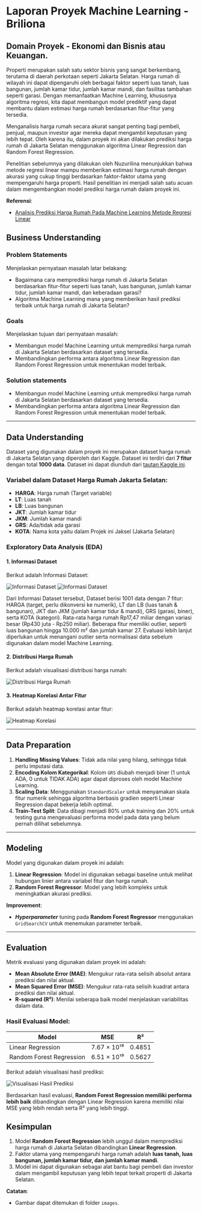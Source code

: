 # Laporan Proyek Machine Learning - Briliona

## Domain Proyek - Ekonomi dan Bisnis atau Keuangan.

Properti merupakan salah satu sektor bisnis yang sangat berkembang, terutama di daerah perkotaan seperti Jakarta Selatan. Harga rumah di wilayah ini dapat dipengaruhi oleh berbagai faktor seperti luas tanah, luas bangunan, jumlah kamar tidur, jumlah kamar mandi, dan fasilitas tambahan seperti garasi. Dengan memanfaatkan Machine Learning, khususnya algoritma regresi, kita dapat membangun model prediktif yang dapat membantu dalam estimasi harga rumah berdasarkan fitur-fitur yang tersedia.

Menganalisis harga rumah secara akurat sangat penting bagi pembeli, penjual, maupun investor agar mereka dapat mengambil keputusan yang lebih tepat. Oleh karena itu, dalam proyek ini akan dilakukan prediksi harga rumah di Jakarta Selatan menggunakan algoritma Linear Regression dan Random Forest Regression.

Penelitian sebelumnya yang dilakukan oleh Nuzurilina menunjukkan bahwa metode regresi linear mampu memberikan estimasi harga rumah dengan akurasi yang cukup tinggi berdasarkan faktor-faktor utama yang mempengaruhi harga properti. Hasil penelitian ini menjadi salah satu acuan dalam mengembangkan model prediksi harga rumah dalam proyek ini.

**Referensi**:
- [Analisis Prediksi Harga Rumah Pada Machine Learning Metode Regresi Linear](https://journal.utmmataram.ac.id/index.php/explore/article/view/123)


## Business Understanding

### Problem Statements

Menjelaskan pernyataan masalah latar belakang:
- Bagaimana cara memprediksi harga rumah di Jakarta Selatan berdasarkan fitur-fitur seperti luas tanah, luas bangunan, jumlah kamar tidur, jumlah kamar mandi, dan keberadaan garasi?
- Algoritma Machine Learning mana yang memberikan hasil prediksi terbaik untuk harga rumah di Jakarta Selatan?

### Goals

Menjelaskan tujuan dari pernyataan masalah:
- Membangun model Machine Learning untuk memprediksi harga rumah di Jakarta Selatan berdasarkan dataset yang tersedia.
- Membandingkan performa antara algoritma Linear Regression dan Random Forest Regression untuk menentukan model terbaik.

### Solution statements
- Membangun model Machine Learning untuk memprediksi harga rumah di Jakarta Selatan berdasarkan dataset yang tersedia.
- Membandingkan performa antara algoritma Linear Regression dan Random Forest Regression untuk menentukan model terbaik.

--- 

## Data Understanding
Dataset yang digunakan dalam proyek ini merupakan dataset harga rumah di Jakarta Selatan yang diperoleh dari Kaggle. Dataset ini terdiri dari **7 fitur** dengan total **1000 data**. Dataset ini dapat diunduh dari [tautan Kaggle ini](https://www.kaggle.com/datasets/wageraldine/data-harga-rumah-jakarta-selatan-csv).

### Variabel dalam Dataset Harga Rumah Jakarta Selatan:

- **HARGA**: Harga rumah (Target variable)
- **LT**: Luas tanah
- **LB**: Luas bangunan
- **JKT**: Jumlah kamar tidur
- **JKM**: Jumlah kamar mandi
- **GRS**: Ada/tidak ada garasi
- **KOTA**: Nama kota yaitu dalam Projek ini Jaksel (Jakarta Selatan)

### Exploratory Data Analysis (EDA)

#### 1. Informasi Dataset
Berikut adalah Informasi Dataset:

![Informasi Dataset](image\informasi_dataset1.png)
![Informasi Dataset](image\informasi_dataset2.png)

Dari Informasi Dataset tersebut, Dataset berisi 1001 data dengan 7 fitur: HARGA (target, perlu dikonversi ke numerik), LT dan LB (luas tanah & bangunan), JKT dan JKM (jumlah kamar tidur & mandi), GRS (garasi, biner), serta KOTA (kategori). Rata-rata harga rumah Rp17,47 miliar dengan variasi besar (Rp430 juta - Rp250 miliar). Beberapa fitur memiliki outlier, seperti luas bangunan hingga 10.000 m² dan jumlah kamar 27. Evaluasi lebih lanjut diperlukan untuk menangani outlier serta normalisasi data sebelum digunakan dalam model Machine Learning.

#### 2. Distribusi Harga Rumah
Berikut adalah visualisasi distribusi harga rumah:

![Distribusi Harga Rumah](image\distribusi_harga_rumah.png)

#### 3. Heatmap Korelasi Antar Fitur
Berikut adalah heatmap korelasi antar fitur:

![Heatmap Korelasi](image\correlation_map.png)

---

## Data Preparation
1. **Handling Missing Values**: Tidak ada nilai yang hilang, sehingga tidak perlu imputasi data.
2. **Encoding Kolom Kategorikal**: Kolom `GRS` diubah menjadi biner (1 untuk ADA, 0 untuk TIDAK ADA) agar dapat diproses oleh model Machine Learning.
3. **Scaling Data**: Menggunakan `StandardScaler` untuk menyamakan skala fitur numerik sehingga algoritma berbasis gradien seperti Linear Regression dapat bekerja lebih optimal.
4. **Train-Test Split**: Data dibagi menjadi 80% untuk training dan 20% untuk testing guna mengevaluasi performa model pada data yang belum pernah dilihat sebelumnya.

---

## Modeling
Model yang digunakan dalam proyek ini adalah:
1. **Linear Regression**:  Model ini digunakan sebagai baseline untuk melihat hubungan linier antara variabel fitur dan harga rumah.
2. **Random Forest Regressor**: Model yang lebih kompleks untuk meningkatkan akurasi prediksi.

**Improvement**:
- ***Hyperparameter*** tuning pada **Random Forest Regressor** menggunakan `GridSearchCV` untuk menemukan parameter terbaik.

---

## Evaluation
Metrik evaluasi yang digunakan dalam proyek ini adalah:

- **Mean Absolute Error (MAE)**: Mengukur rata-rata selisih absolut antara prediksi dan nilai aktual.
- **Mean Squared Error (MSE)**: Mengukur rata-rata selisih kuadrat antara prediksi dan nilai aktual.
- **R-squared (R²)**: Menilai seberapa baik model menjelaskan variabilitas dalam data.

### Hasil Evaluasi Model:

| Model                    | MSE               | R²     |
| ------------------------ | ---------------- | ------ |
| Linear Regression        | 7.67 × 10¹⁹      | 0.4851 |
| Random Forest Regression | 6.51 × 10¹⁹      | 0.5627 |

Berikut adalah visualisasi hasil prediksi:

![Visualisasi Hasil Prediksi](image\visualisasi.png)

Berdasarkan hasil evaluasi, **Random Forest Regression memiliki performa lebih baik** dibandingkan dengan Linear Regression karena memiliki nilai MSE yang lebih rendah serta R² yang lebih tinggi.

## Kesimpulan

1. Model **Random Forest Regression** lebih unggul dalam memprediksi harga rumah di Jakarta Selatan dibandingkan **Linear Regression**.
2. Faktor utama yang mempengaruhi harga rumah adalah **luas tanah, luas bangunan, jumlah kamar tidur, dan jumlah kamar mandi**.
3. Model ini dapat digunakan sebagai alat bantu bagi pembeli dan investor dalam mengambil keputusan yang lebih tepat terkait properti di Jakarta Selatan.

**Catatan**:
- Gambar dapat ditemukan di folder `images`.
